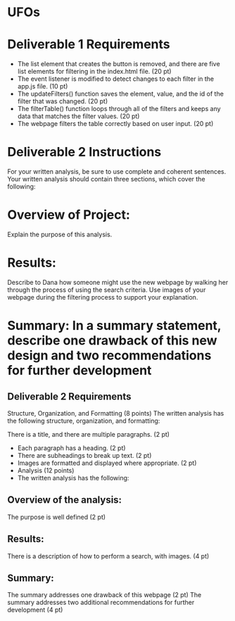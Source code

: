 # UFOs

# Deliverable 1 Requirements

- The list element that creates the button is removed, and there are five list elements for filtering in the index.html file. (20 pt)
- The event listener is modified to detect changes to each filter in the app.js file. (10 pt)
- The updateFilters() function saves the element, value, and the id of the filter that was changed. (20 pt)
- The filterTable() function loops through all of the filters and keeps any data that matches the filter values. (20 pt)
- The webpage filters the table correctly based on user input. (20 pt)


# Deliverable 2 Instructions
For your written analysis, be sure to use complete and coherent sentences. Your written analysis should contain three sections, which cover the following:

# Overview of Project: 
Explain the purpose of this analysis.
# Results: 
Describe to Dana how someone might use the new webpage by walking her through the process of using the search criteria. Use images of your webpage during the filtering process to support your explanation.

# Summary: In a summary statement, describe one drawback of this new design and two recommendations for further development



## Deliverable 2 Requirements
Structure, Organization, and Formatting (8 points)
The written analysis has the following structure, organization, and formatting:

There is a title, and there are multiple paragraphs. (2 pt)
- Each paragraph has a heading. (2 pt)
- There are subheadings to break up text. (2 pt)
- Images are formatted and displayed where appropriate. (2 pt)
- Analysis (12 points)
- The written analysis has the following:

## Overview of the analysis:

The purpose is well defined (2 pt)
## Results:

There is a description of how to perform a search, with images. (4 pt)
## Summary:

The summary addresses one drawback of this webpage (2 pt)
The summary addresses two additional recommendations for further development (4 pt)

